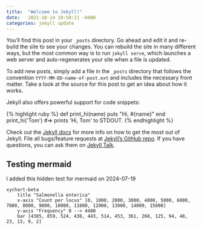 ```yaml
---
title:  "Welcome to Jekyll!"
date:   2021-10-14 10:50:11 -0400
categories: jekyll update
---
```

You’ll find this post in your `_posts` directory. Go ahead and edit it and re-build the site to see your changes. You can rebuild the site in many different ways, but the most common way is to run `jekyll serve`, which launches a web server and auto-regenerates your site when a file is updated.

To add new posts, simply add a file in the `_posts` directory that follows the convention `YYYY-MM-DD-name-of-post.ext` and includes the necessary front matter. Take a look at the source for this post to get an idea about how it works.

Jekyll also offers powerful support for code snippets:

{% highlight ruby %}
def print_hi(name)
  puts "Hi, #{name}"
end
print_hi('Tom')
#=> prints 'Hi, Tom' to STDOUT.
{% endhighlight %}

Check out the [Jekyll docs][jekyll-docs] for more info on how to get the most out of Jekyll. File all bugs/feature requests at [Jekyll’s GitHub repo][jekyll-gh]. If you have questions, you can ask them on [Jekyll Talk][jekyll-talk].

[jekyll-docs]: https://jekyllrb.com/docs/home
[jekyll-gh]:   https://github.com/jekyll/jekyll
[jekyll-talk]: https://talk.jekyllrb.com/

## Testing mermaid

I added this hidden test for mermaid on 2024-07-19

```mermaid
xychart-beta
    title "Salmonella enterica"
    x-axis "Count per locus" [0, 1000, 2000, 3000, 4000, 5000, 6000, 7000, 8000, 9000, 10000, 11000, 12000, 13000, 14000, 15000]
    y-axis "Frequency" 0 --> 4400
    bar [4385, 859, 524, 436, 443, 514, 453, 361, 268, 125, 94, 48, 23, 13, 9, 2]
```